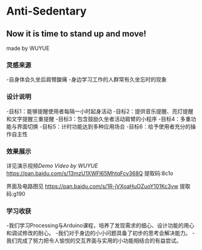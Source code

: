 # Anti-Sedentary
## Now it is time to stand up and move!
made by WUYUE

### 灵感来源
-自身体会久坐后肩臂酸痛
-身边学习工作的人群常有久坐忘时的现象

### 设计说明

-目标1：能够提醒使用者每隔一小时起身活动
-目标2：提供音乐提醒、亮灯提醒和文字提醒三重提醒
-目标3：包含鼓励久坐者活动肩臂的小程序
-目标4：多重功能与界面切换
-目标5：计时功能达到多种应用场合
-目标6：给予使用者充分的操作自主性

### 效果展示
详见演示视频*Demo Video by WUYUE*
https://pan.baidu.com/s/13mzU1XWFl65MhtqFcv368Q 
提取码:8c1o

界面及电路图见
https://pan.baidu.com/s/1R-jVXoaHuOZuoY101Kc3vw 
提取码:g190 

### 学习收获
-我们学习Processing与Arduino课程，培养了发现需求的细心、设计功能的用心和调试修改的耐心。
-我们对于身边的小小问题具备了初步的思考会解决能力。
-我们完成了努力把令人愉悦的交互界面与实用的小功能相结合的有益尝试。
